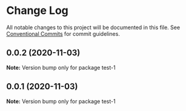 # Change Log

All notable changes to this project will be documented in this file.
See [Conventional Commits](https://conventionalcommits.org) for commit guidelines.

## 0.0.2 (2020-11-03)

**Note:** Version bump only for package test-1





## 0.0.1 (2020-11-03)

**Note:** Version bump only for package test-1
